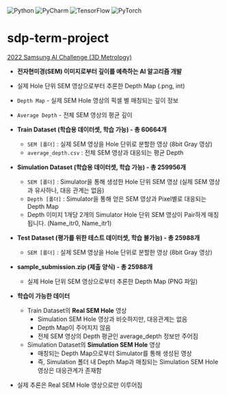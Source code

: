 ![Python](https://img.shields.io/badge/Python-3.8.15-3670A0?style=flat-square&logo=python&logoColor=ffdd54)
![PyCharm](https://img.shields.io/badge/PyCharm-143?style=flat-square&logo=pycharm&logoColor=black&color=black&labelColor=green)
![TensorFlow](https://img.shields.io/badge/TensorFlow-2.6.0-%23FF6F00.svg?style=flat-square&logo=TensorFlow&logoColor=white)
![PyTorch](https://img.shields.io/badge/PyTorch-1.13.0-%23EE4C2C.svg?style=flat-square&logo=PyTorch&logoColor=white)

# sdp-term-project

[2022 Samsung AI Challenge (3D Metrology)](https://dacon.io/competitions/official/235954/overview/description)

- **전자현미경(SEM) 이미지로부터 깊이를 예측하는 AI 알고리즘 개발**
- 실제 Hole 단위 SEM 영상으로부터 추론한 Depth Map (.png, int)

- `Depth Map` - 실제 SEM Hole 영상의 픽셀 별 매칭되는 깊이 정보
- `Average Depth` - 전체 SEM 영상의 평균 깊이

- **Train Dataset (학습용 데이터셋, 학습 가능) - 총 60664개**
    - `SEM [폴더]` : 실제 SEM 영상을 Hole 단위로 분할한 영상 (8bit Gray 영상)
    - `average_depth.csv` : 전체 SEM 영상과 대응되는 평균 Depth
- **Simulation Dataset (학습용 데이터셋, 학습 가능) - 총 259956개**
    - `SEM [폴더]` : Simulator을 통해 생성한 Hole 단위 SEM 영상 (실제 SEM 영상과 유사하나, 대응 관계는 없음)
    - `Depth [폴더]` : Simulator을 통해 얻은 SEM 영상과 Pixel별로 대응되는 Depth Map
    - Depth 이미지 1개당 2개의 Simulator Hole 단위 SEM 영상이 Pair하게 매칭됩니다. (Name_itr0, Name_itr1)
- **Test Dataset (평가를 위한 테스트 데이터셋, 학습 불가능) - 총 25988개**
    - `SEM [폴더]` : 실제 SEM 영상을 Hole 단위로 분할한 영상 (8bit Gray 영상)
- **sample_submission.zip (제출 양식) - 총 25988개**
    - 실제 Hole 단위 SEM 영상으로부터 추론한 Depth Map (PNG 파일)

- **학습이 가능한 데이터**
    - Train Dataset의 **Real SEM Hole** 영상
        - Simulation SEM Hole 영상과 비슷하지만, 대응관계는 없음
        - Depth Map이 주어지지 않음
        - 전체 SEM 영상의 Depth 평균인 average_depth 정보만 주어짐
    - Simulation Dataset의 **Simulation SEM Hole** 영상
        - 매칭되는 Depth Map으로부터 Simulator를 통해 생성된 영상
        - 즉, Simulation 폴더 내 Depth Map과 매칭되는 Simulation SEM Hole 영상은 대응관계가 존재함
- 실제 추론은 Real SEM Hole 영상으로만 이루어짐
